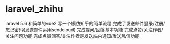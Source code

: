# laravel_zhihu
laravel 5.6 和简单的vue2 写一个模仿知乎的简单流程
完成了发送邮件登录/注册/忘记密码(发送邮件运用sendcloud)
完成提问/回答基本功能
完成点赞/关注作者/关注问题功能
完成点赞回答/关注作者是发送站内通知/发送私信功能

